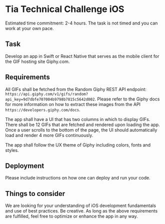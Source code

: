 # Tia Technical Challenge iOS
Estimated time commitment: 2-4 hours. The task is not timed and you can work at your own pace.

## Task
Develop an app in Swift or React Native that serves as the mobile client for the GIF hosting site Giphy.com.

## Requirements
All GIFs shall be fetched from the Random Giphy REST API endpoint: `https://api.giphy.com/v1/gifs/random?api_key=9d7dbfe707004b9798b7815c5642d002`. Please refer to the Giphy docs for more information on how to extract these images from the API `https://developers.giphy.com/docs`.

The app shall have a UI that has two columns in which to display GIFs. There shall be 12 GIFs that are fetched and rendered upon loading the app. Once a user scrolls to the bottom of the page, the UI should automatically load and render 4 more GIFs continuously.

The app shall follow the UX theme of Giphy including colors, fonts and styles.

## Deployment
Please include instructions on how one can deploy and run your code.

## Things to consider
We are looking for your understanding of iOS development fundamentals and use of best practices.
Be creative. As long as the above requirements are fulfilled, feel free to optimize or enhance the app in any way.


